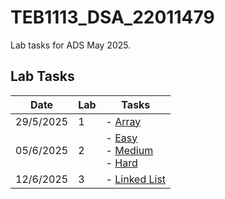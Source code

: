 
# TEB1113_DSA_22011479

Lab tasks for ADS May 2025.

## Lab Tasks

| Date       | Lab | Tasks                                |
|------------|-----|--------------------------------------|
| 29/5/2025  | 1   | - [Array](L1/22011479_RIKNESH_L1.cpp)                |
| 05/6/2025  | 2   | - [Easy](L2/22011479_RIKNESH_EASY_L2.cpp) <br> - [Medium](L2/22011479_RIKNESH_MEDIUM_L2.cpp) <br> - [Hard](L2/22011479_RIKNESH_HARD_L2.cpp) |
| 12/6/2025  | 3   | - [Linked List](L3/22011479_RIKNESH_L3.cpp)     |
